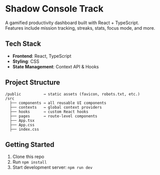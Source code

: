 # Shadow Console Track

A gamified productivity dashboard built with React + TypeScript.  
Features include mission tracking, streaks, stats, focus mode, and more.

## Tech Stack

- **Frontend**: React, TypeScript  
- **Styling**: CSS  
- **State Management**: Context API & Hooks  

## Project Structure
```
/public          → static assets (favicon, robots.txt, etc.)
/src
  ├── components → all reusable UI components
  ├── contexts   → global context providers
  ├── hooks      → custom React hooks
  ├── pages      → route-level components
  ├── App.tsx
  ├── App.css
  ├── index.css
```


## Getting Started

1. Clone this repo  
2. Run `npm install`  
3. Start development server: `npm run dev`
